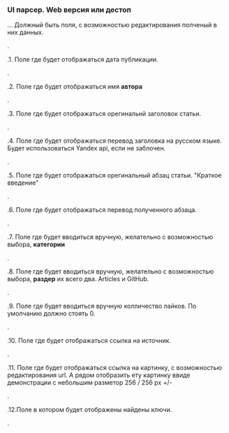 <h3 class="ul">UI парсер. Web версия или дестоп</h3>
<p>... Должный быть поля, с возможностью редактирования полченый в них данных.</p>.
<p>.1. Поле где будет отображаться дата публикации.</p>.
<p>.2. Поле где будет отображаться имя <strong>автора</strong></p>.
<p>.3. Поле где будет отображаться орегинальнй заголовок статьи.</p>.
<p>.4. Поле где будет отображаться перевод заголовка на русском языке. Будет использоваться Yandex api, если не заблочен.</p>.
<p>.5. Поле где будет отображаться орегинальный абзац статьи. "Краткое введение"</p>.
<p>.6. Поле где будет отображаться перевод полученного абзаца.</p>.
<p>.7. Поле где будет вводиться вручную, желательно с возможностью выбора, <strong>категории</strong></p>.
<p>.8. Поле где будет вводиться вручную, желательно с возможностью выбора, <strong>раздер</strong> их всего два. Articles и GitHub.</p>.
<p>.9. Поле где будет вводиться вручную колличество лайков. По умолчанию должно стоять 0.</p>.
<p>.10. Поле где будет отображаться ссылка на источник.</p>.
<p>.11. Поле где будет отображаться ссылка на картинку, с возможностью редактирования url. А рядом отобразить ету картинку ввиде демонстрации с небольшим разметор 256 / 256 px +/-</p>.
<p>.12.Поле в котором будет отображены найдены ключи.</p>.

